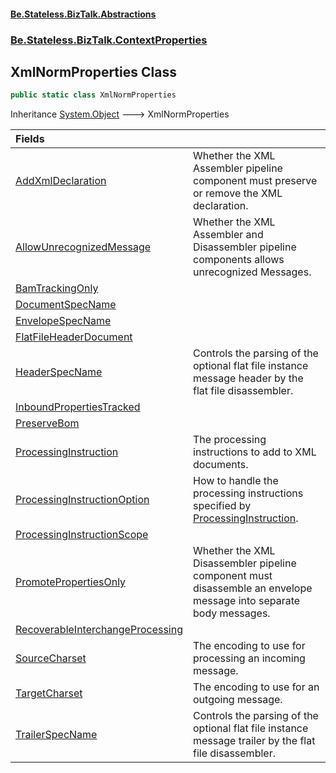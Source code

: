 #### [Be.Stateless.BizTalk.Abstractions](README.md 'README')
### [Be.Stateless.BizTalk.ContextProperties](Be.Stateless.BizTalk.ContextProperties.md 'Be.Stateless.BizTalk.ContextProperties')

## XmlNormProperties Class

```csharp
public static class XmlNormProperties
```

Inheritance [System.Object](https://docs.microsoft.com/en-us/dotnet/api/System.Object 'System.Object') &#129106; XmlNormProperties

| Fields | |
| :--- | :--- |
| [AddXmlDeclaration](XmlNormProperties.AddXmlDeclaration.md 'Be.Stateless.BizTalk.ContextProperties.XmlNormProperties.AddXmlDeclaration') | Whether the XML Assembler pipeline component must preserve or remove the XML declaration. |
| [AllowUnrecognizedMessage](XmlNormProperties.AllowUnrecognizedMessage.md 'Be.Stateless.BizTalk.ContextProperties.XmlNormProperties.AllowUnrecognizedMessage') | Whether the XML Assembler and Disassembler pipeline components allows unrecognized Messages. |
| [BamTrackingOnly](XmlNormProperties.BamTrackingOnly.md 'Be.Stateless.BizTalk.ContextProperties.XmlNormProperties.BamTrackingOnly') | |
| [DocumentSpecName](XmlNormProperties.DocumentSpecName.md 'Be.Stateless.BizTalk.ContextProperties.XmlNormProperties.DocumentSpecName') | |
| [EnvelopeSpecName](XmlNormProperties.EnvelopeSpecName.md 'Be.Stateless.BizTalk.ContextProperties.XmlNormProperties.EnvelopeSpecName') | |
| [FlatFileHeaderDocument](XmlNormProperties.FlatFileHeaderDocument.md 'Be.Stateless.BizTalk.ContextProperties.XmlNormProperties.FlatFileHeaderDocument') | |
| [HeaderSpecName](XmlNormProperties.HeaderSpecName.md 'Be.Stateless.BizTalk.ContextProperties.XmlNormProperties.HeaderSpecName') | Controls the parsing of the optional flat file instance message header by the flat file disassembler. |
| [InboundPropertiesTracked](XmlNormProperties.InboundPropertiesTracked.md 'Be.Stateless.BizTalk.ContextProperties.XmlNormProperties.InboundPropertiesTracked') | |
| [PreserveBom](XmlNormProperties.PreserveBom.md 'Be.Stateless.BizTalk.ContextProperties.XmlNormProperties.PreserveBom') | |
| [ProcessingInstruction](XmlNormProperties.ProcessingInstruction.md 'Be.Stateless.BizTalk.ContextProperties.XmlNormProperties.ProcessingInstruction') | The processing instructions to add to XML documents. |
| [ProcessingInstructionOption](XmlNormProperties.ProcessingInstructionOption.md 'Be.Stateless.BizTalk.ContextProperties.XmlNormProperties.ProcessingInstructionOption') | How to handle the processing instructions specified by [ProcessingInstruction](XmlNormProperties.ProcessingInstruction.md 'Be.Stateless.BizTalk.ContextProperties.XmlNormProperties.ProcessingInstruction'). |
| [ProcessingInstructionScope](XmlNormProperties.ProcessingInstructionScope.md 'Be.Stateless.BizTalk.ContextProperties.XmlNormProperties.ProcessingInstructionScope') | |
| [PromotePropertiesOnly](XmlNormProperties.PromotePropertiesOnly.md 'Be.Stateless.BizTalk.ContextProperties.XmlNormProperties.PromotePropertiesOnly') | Whether the XML Disassembler pipeline component must disassemble an envelope message into separate body messages. |
| [RecoverableInterchangeProcessing](XmlNormProperties.RecoverableInterchangeProcessing.md 'Be.Stateless.BizTalk.ContextProperties.XmlNormProperties.RecoverableInterchangeProcessing') | |
| [SourceCharset](XmlNormProperties.SourceCharset.md 'Be.Stateless.BizTalk.ContextProperties.XmlNormProperties.SourceCharset') | The encoding to use for processing an incoming message. |
| [TargetCharset](XmlNormProperties.TargetCharset.md 'Be.Stateless.BizTalk.ContextProperties.XmlNormProperties.TargetCharset') | The encoding to use for an outgoing message. |
| [TrailerSpecName](XmlNormProperties.TrailerSpecName.md 'Be.Stateless.BizTalk.ContextProperties.XmlNormProperties.TrailerSpecName') | Controls the parsing of the optional flat file instance message trailer by the flat file disassembler. |
